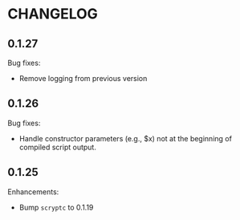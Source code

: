 # CHANGELOG

## 0.1.27

Bug fixes:

* Remove logging from previous version

## 0.1.26

Bug fixes:

* Handle constructor parameters (e.g., $x) not at the beginning of compiled script output.

## 0.1.25

Enhancements:

* Bump `scryptc` to 0.1.19
